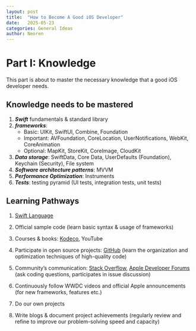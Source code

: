```yaml
---
layout: post
title:  "How to Become A Good iOS Developer"
date:   2025-05-23 
categories: General Ideas
author: Neoren
---
```

# Part I: Knowledge

This part is about to master the necessary knowledge that a good iOS developer needs.

## Knowledge needs to be mastered

1. _**Swift**_ fundamentals & standard library 
2. _**frameworks**_: 
   - Basic: UIKit, SwiftUI, Combine, Foundation
   - Important: AVFoundation, CoreLocation, UserNotifications, WebKit, CoreAnimation
   - Optional: MapKit, StoreKit, CoreImage, CloudKit
3. _**Data storage**_: SwiftData, Core Data, UserDefaults (Foundation), Keychain (Security), File system 
4. _**Software architecture patterns**_: MVVM
5. _**Performance Optimization**_: Instruments
6. _**Tests**_: testing pyramid (UI tests, integration tests, unit tests)

## Learning Pathways

1. [Swift Language](https://docs.swift.org/swift-book/documentation/the-swift-programming-language/)
2. Official sample code (learn basic syntax & usage of frameworks)
3. Courses & books: [Kodeco](https://www.kodeco.com/home), YouTube
4. Participate in open source projects: [GitHub](https://github.com/) (learn the organization and optimization techniques of high-quality code)
5. Community’s communication: [Stack Overflow](https://stackoverflow.com/), [Apple Developer Forums](https://developer.apple.com/forums/) (ask coding questions, participates in issue discussion)
6. Continuously follow WWDC videos and official Apple announcements (for new frameworks, features etc.)
7. Do our own projects

8. Write blogs & document project achievements (regularly review and refine to improve our problem-solving speed and capacity)


